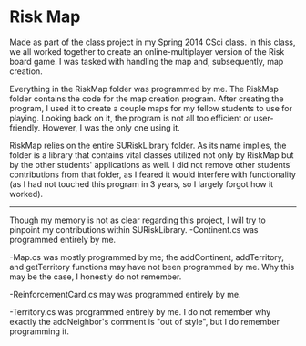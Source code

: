 # Risk Map
Made as part of the class project in my Spring 2014 CSci class. In this class, we all worked together to create an online-multiplayer version of the Risk board game. I was tasked with handling the map and, subsequently, map creation.

Everything in the RiskMap folder was programmed by me. The RiskMap folder contains the code for the map creation program. After creating the program, I used it to create a couple maps for my fellow students to use for playing. Looking back on it, the program is not all too efficient or user-friendly. However, I was the only one using it.

RiskMap relies on the entire SURiskLibrary folder. As its name implies, the folder is a library that contains vital classes utilized not only by RiskMap but by the other students' applications as well. I did not remove other students' contributions from that folder, as I feared it would interfere with functionality (as I had not touched this program in 3 years, so I largely forgot how it worked).

---

Though my memory is not as clear regarding this project, I will try to pinpoint my contributions within SURiskLibrary.
  -Continent.cs was programmed entirely by me.
  
  -Map.cs was mostly programmed by me; the addContinent, addTerritory, and getTerritory functions may have not been programmed by me. Why this may be the case, I honestly do not remember.
  
  -ReinforcementCard.cs may was programmed entirely by me.
  
  -Territory.cs was programmed entirely by me. I do not remember why exactly the addNeighbor's comment is "out of style", but I do remember programming it.
